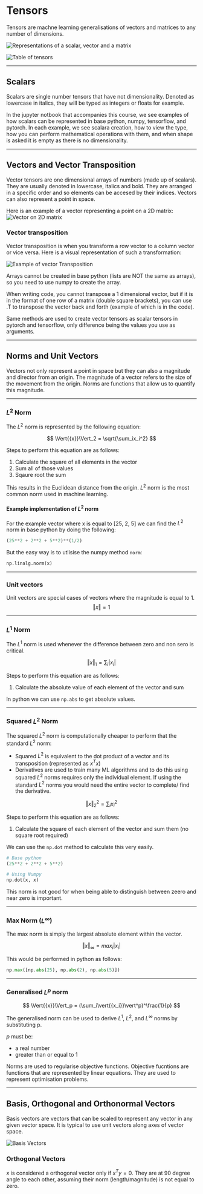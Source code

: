 # Tensors

Tensors are machne learning generalisations of vectors and matrices to any number of dimensions.

![Representations of a scalar, vector and a matrix](Images/scalar_vector_matrix.png)

![Table of tensors](Images/tensors.png)

---

## Scalars

Scalars are single number tensors that have not dimensionality. Denoted as lowercase in italics, they will be typed as integers or floats for example.

In the jupyter notbook that accompanies this course, we see examples of how scalars can be represented in base python, numpy, tensorflow, and pytorch. In each example, we see scalara creation, how to view the type, how you can perform mathematical operations with them, and when shape is asked it is empty as there is no dimensionality.

---

## Vectors and Vector Transposition

Vector tensors are one dimensional arrays of numbers (made up of scalars). They are usually denoted in lowercase, italics and bold. They are arranged in a specific order and so elements can be accesed by their indices. Vectors can also represent a point in space.

Here is an example of a vector representing a point on a 2D matrix:
![Vector on 2D matrix](Images/vector_on_2d_matrix.png)

### Vector transposition

Vector transposition is when you transform a row vector to a column vector or vice versa. Here is a visual representation of such a transformation: 

![Example of vector Transposition](Images/vector_transposition.png)

Arrays cannot be created in base python (lists are NOT the same as arrays), so you need to use numpy to create the array.

When writing code, you cannot transpose a 1 dimensional vector, but if it is in the format of one row of a matrix (double square brackets), you can use .T to transpose the vector back and forth (example of which is in the code).

Same methods are used to create vector tensors as scalar tensors in pytorch and tensorflow, only difference being the values you use as arguments.

---
## Norms and Unit Vectors

Vectors not only represent a point in space but they can also a magnitude and director from an origin. The magnitude of a vector refers to the size of the movement from the origin. Norms are functions that allow us to quantify this magnitude.

---
### $L^2$ Norm

The $L^2$ norm is represented by the following equation:

$$
\Vert{{x}}\Vert_2 = \sqrt{\sum_ix_i^2}
$$

Steps to perform this equation are as follows:
1. Calculate the square of all elements in the vector
2. Sum all of those values
3. Sqaure root the sum

This results in the Euclidean distance from the origin.
$L^2$ norm is the most common norm used in machine learning. 

#### Example implementation of $L^2$ norm

For the example vector where x is equal to [25, 2, 5] we can find the $L^2$ norm in base python by doing the following:

```python
(25**2 + 2**2 + 5**2)**(1/2)
```

But the easy way is to utlisise the numpy method `norm`:
```python
np.linalg.norm(x)
```

---
### Unit vectors

Unit vectors are special cases of vectors where the magnitude is equal to 1.
$$
\Vert{{x}}\Vert = 1
$$

---
### $L^1$ Norm
The $L^1$ norm is used whenever the difference between zero and non sero is critical.

$$
\Vert{{x}}\Vert_1 = \sum_i\vert{{x_i}}\vert
$$

Steps to perform this equation are as follows:
1. Calculate the absolute value of each element of the vector and sum

In python we can use `np.abs` to get absolute values.

---
### Squared $L^2$ Norm

The squared $L^2$ norm is computationally cheaper to perform that the standard $L^2$ norm:
- Squared $L^2$ is equivalent to the dot product of a vector and its transposition (represented as $x^Tx$)
- Derivatives are used to train many ML algorithms and to do this using squared $L^2$ norms requires only the individual element. If using the standard $L^2$ norms you would need the entire vector to complete/ find the derivative.

$$
\Vert{{x}}\Vert_2^2 = \sum_ix_i^2
$$

Steps to perform this equation are as follows:
1. Calculate the square of each element of the vector and sum them (no square root required)

We can use the `np.dot` method to calculate this very easily.

```python
# Base python
(25**2 + 2**2 + 5**2)

# Using Numpy
np.dot(x, x)
```

This norm is not good for when being able to distinguish between zeero and near zero is important.

---
### Max Norm ($L^\infty$)
The max norm is simply the largest absolute element within the vector.

$$
\Vert{{x}}\Vert_\infty = max_i\vert{{x_i}}\vert
$$

This would be performed in python as follows:
```python
np.max([np.abs(25), np.abs(2), np.abs(5)])
```

---
### Generalised $L^p$ norm

$$
\Vert{{x}}\Vert_p = (\sum_i\vert{{x_i}}\vert^p)^\frac{1}{p}
$$

The generalised norm can be used to derive $L^1$, $L^2$, and $L^\infty$ norms by substituting p.

$p$ must be:
- a real number
- greater than or equal to 1

Norms are used to regularise objective functions. Objective fucntions are functions that are represented by linear equations. They are used to represent optimisation problems.

---

## Basis, Orthogonal and Orthonormal Vectors

Basis vectors are vectors that can be scaled to represent any vector in any given vector space. It is typical to use unit vectors along axes of vector space.

![Basis Vectors](Images/basis_vectors.png)

### Orthogonal Vectors

$x$ is considered a orthogonal vector only if $x^Ty=0$.
They are at 90 degree angle to each other, assuming their norm (length/magnitude) is not equal to zero.